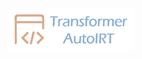 <p align="center">
<img src="https://github.com/ESGIRT/ESEM2024-TransformerIRT/blob/main/logo2.png" alt="TAIRT" width="40%" />
</p>
